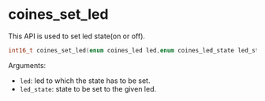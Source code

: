 # coines_set_led
 This API is used to set led state(on or off).
 
```C
int16_t coines_set_led(enum coines_led led,enum coines_led_state led_state);
```

Arguments:

- `led`: led to which the state has to be set.
- `led_state`: state to be set to the given led.